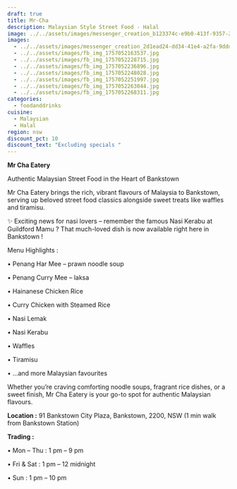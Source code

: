 ```yaml
---
draft: true
title: Mr·Cha
description: Malaysian Style Street Food - Halal
image: ../../assets/images/messenger_creation_b123374c-e9b0-413f-9357-2ed9aec998c1.jpeg
images:
  - ../../assets/images/messenger_creation_2d1ead24-dd34-41e4-a2fa-9ddd290d7782.jpeg
  - ../../assets/images/fb_img_1757052163537.jpg
  - ../../assets/images/fb_img_1757052228715.jpg
  - ../../assets/images/fb_img_1757052236896.jpg
  - ../../assets/images/fb_img_1757052248028.jpg
  - ../../assets/images/fb_img_1757052251997.jpg
  - ../../assets/images/fb_img_1757052263044.jpg
  - ../../assets/images/fb_img_1757052268311.jpg
categories:
  - foodanddrinks
cuisine:
  - Malaysian
  - Halal
region: nsw
discount_pct: 10
discount_text: "Excluding specials "
---
```

**Mr Cha Eatery**

Authentic Malaysian Street Food in the Heart of Bankstown

Mr Cha Eatery brings the rich, vibrant flavours of Malaysia to Bankstown, serving up beloved street food classics alongside sweet treats like waffles and tiramisu.

✨ Exciting news for nasi lovers – remember the famous Nasi Kerabu at Guildford Mamu ? That much-loved dish is now available right here in Bankstown !

Menu Highlights :

• Penang Har Mee – prawn noodle soup

• Penang Curry Mee – laksa

• Hainanese Chicken Rice

• Curry Chicken with Steamed Rice

• Nasi Lemak

• Nasi Kerabu

• Waffles

• Tiramisu

• …and more Malaysian favourites

Whether you’re craving comforting noodle soups, fragrant rice dishes, or a sweet finish, Mr Cha Eatery is your go-to spot for authentic Malaysian flavours.

**Location :** 91 Bankstown City Plaza, Bankstown, 2200, NSW (1 min walk from Bankstown Station)

**Trading :**

• Mon – Thu : 1 pm – 9 pm

• Fri & Sat : 1 pm – 12 midnight

• Sun : 1 pm – 10 pm
